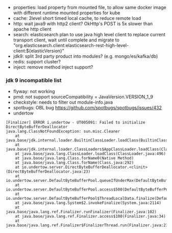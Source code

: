 * properties: load property from mounted file, to allow same docker image with different runtime mounted properties for kube 
* cache: 2level short timed local cache, to reduce remote load
* http: wait java9 with http2 client? OkHttp's POST is 5x slower than apache http client 
* search: elasticsearch plan to use java high level client to replace current transport client, wait until complete and migrate to "org.elasticsearch.client:elasticsearch-rest-high-level-client:${elasticVersion}"
* jdk9: split 3rd party product into modules? (e.g. mongo/es/kafka/db)
* redis: support cluster?
* inject: remove method inject support? 

### jdk 9 incompatible list
* flyway: not working
* pmd: not support sourceCompatibility = JavaVersion.VERSION_1_9
* checkstyle: needs to filter out module-info.java
* spotbugs: OBL bug https://github.com/spotbugs/spotbugs/issues/432  
* undertow
```
[Finalizer] ERROR i.undertow - UT005091: Failed to initialize DirectByteBufferDeallocator
java.lang.ClassNotFoundException: sun.misc.Cleaner
	at java.base/jdk.internal.loader.BuiltinClassLoader.loadClass(BuiltinClassLoader.java:582)
	at java.base/jdk.internal.loader.ClassLoaders$AppClassLoader.loadClass(ClassLoaders.java:185)
	at java.base/java.lang.ClassLoader.loadClass(ClassLoader.java:496)
	at java.base/java.lang.Class.forName0(Native Method)
	at java.base/java.lang.Class.forName(Class.java:292)
	at io.undertow.server.DirectByteBufferDeallocator.<clinit>(DirectByteBufferDeallocator.java:23)
	at io.undertow.server.DefaultByteBufferPool.queueIfUnderMax(DefaultByteBufferPool.java:207)
	at io.undertow.server.DefaultByteBufferPool.access$500(DefaultByteBufferPool.java:41)
	at io.undertow.server.DefaultByteBufferPool$ThreadLocalData.finalize(DefaultByteBufferPool.java:300)
	at java.base/java.lang.System$2.invokeFinalize(System.java:2114)
	at java.base/java.lang.ref.Finalizer.runFinalizer(Finalizer.java:102)
	at java.base/java.lang.ref.Finalizer.access$100(Finalizer.java:34)
	at java.base/java.lang.ref.Finalizer$FinalizerThread.run(Finalizer.java:217)
```	
